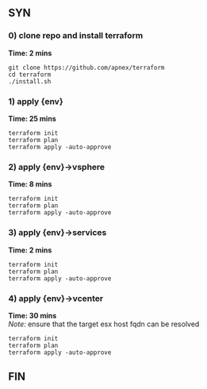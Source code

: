 ## SYN

### 0) clone repo and install terraform
**Time: 2 mins**
```
git clone https://github.com/apnex/terraform
cd terraform
./install.sh
```

### 1) apply {env}
**Time: 25 mins**
```
terraform init
terraform plan
terraform apply -auto-approve
```

### 2) apply {env}->vsphere
**Time: 8 mins**
```
terraform init
terraform plan
terraform apply -auto-approve
```

### 3) apply {env}->services
**Time: 2 mins**
```
terraform init
terraform plan
terraform apply -auto-approve
```

### 4) apply {env}->vcenter
**Time: 30 mins**  
*Note:* ensure that the target esx host fqdn can be resolved
```
terraform init
terraform plan
terraform apply -auto-approve
```

## FIN
